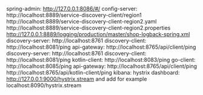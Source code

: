 spring-admin: http://127.0.0.1:8086/#/
config-server: http://localhost:8889/service-discovery-client/region1
               http://localhost:8889/service-discovery-client-region2.yaml
               http://localhost:8889/service-discovery-client-region2.properties
               http://127.0.0.1:8889/logging/production/master/shop-logback-spring.xml
discovery-server: http://localhost:8761
discovery-client: http://localhost:8081/ping
api-gateway: http://localhost:8765/api/client/ping
discovery-server: http://localhost:8761
discovery-client: http://localhost:8081/ping
kotlin-client: http://localhost:8083/ping
go-client: http://localhost:8085/ping
api-gateway: http://localhost:8765/api/client/ping
             http://localhost:8765/api/kotlin-client/ping
kibana: 
hystrix dashboard: http://127.0.0.1:9000/hystrix.stream and add for example localhost:8090/hystrix.stream
